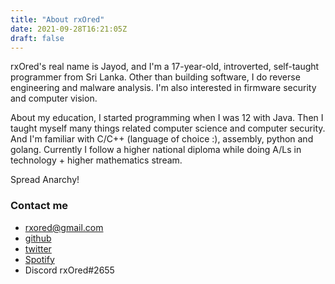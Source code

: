 ```yaml
---
title: "About rxOred"
date: 2021-09-28T16:21:05Z
draft: false
---
```


rxOred's real name is Jayod, and I'm a 17-year-old, introverted, self-taught programmer from Sri Lanka. Other than building software, I do reverse engineering and malware analysis. I'm also interested in firmware security and computer vision. 

About my education, I started programming when I was 12 with Java. Then I taught myself many things related computer science and computer security.
And I'm familiar with C/C++ (language of choice :), assembly, python and golang. Currently I follow a higher national diploma while doing A/Ls in technology + higher mathematics stream. 

Spread Anarchy! 

### Contact me

- rxored@gmail.com
- [github](https://github.com/rxOred)
- [twitter](https://twitter.com/rxOred)
- [Spotify](https://open.spotify.com/playlist/6vtSGBschhTu2mhACkKjn1?si=7719126bf96c459c)
- Discord rxOred#2655


